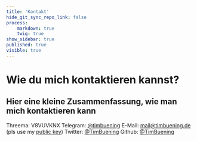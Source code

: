 ```yaml
---
title: 'Kontakt'
hide_git_sync_repo_link: false
process:
    markdown: true
    twig: true
show_sidebar: true
published: true
visible: true 
---
```


# Wie du mich kontaktieren kannst? 
## Hier eine kleine Zusammenfassung, wie man mich kontaktieren kann

Threema: V8VUVKNX
Telegram: [@timbuening](https://t.me/timbuening)
E-Mail: mail@timbuening.de (pls use my [public key](https://keybase.io/timbuening))
Twitter: [@TimBuening](https://twitter.com/TimBuening)
Github: [@TimBuening](https://github.com/timbuening)